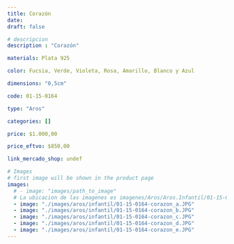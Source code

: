 ```yaml
---
title: Corazón
date: 
draft: false

# descripcion
description : "Corazón"

materials: Plata 925

color: Fucsia, Verde, Violeta, Rosa, Amarillo, Blanco y Azul

dimensions: "0,5cm"

code: 01-15-0164

type: "Aros"

categories: []

price: $1.000,00

price_eftvo: $850,00

link_mercado_shop: undef

# Images
# first image will be shown in the product page
images:
  # - image: "images/path_to_image"
  # La ubicacion de las imagenes es imagenes/Aros/Aros.Infantil/01-15-0164-corazon
  - image: "./images/aros/infantil/01-15-0164-corazon_a.JPG"
  - image: "./images/aros/infantil/01-15-0164-corazon_b.JPG"
  - image: "./images/aros/infantil/01-15-0164-corazon_c.JPG"
  - image: "./images/aros/infantil/01-15-0164-corazon_d.JPG"
  - image: "./images/aros/infantil/01-15-0164-corazon_e.JPG"
---
```

